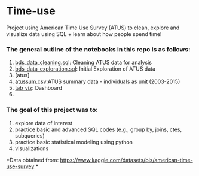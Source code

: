 # Time-use
Project using American Time Use Survey (ATUS) to clean, explore and visualize data using SQL + learn about how people spend time!


### The general outline of the notebooks in this repo is as follows:
1. [bds_data_cleaning.sql](https://github.com/yyklee/US-startups/blob/main/bds_data_cleaning.sql): Cleaning ATUS data for analysis
2. [bds_data_exploration.sql](https://github.com/yyklee/US-startups/blob/main/bds_data_exploration.sql): Initial Exploration of ATUS data 
3. [atus]
4. [atussum.csv](https://github.com/yyklee/US-startups/blob/main/bds2019_st_sec.csv):ATUS summary data - individuals as unit (2003-2015)
5. [tab_viz](https://public.tableau.com/app/profile/younkyung.lee/viz/AmericanTimeUseSurvey/atusexp1): Dashboard 
6. 
### The goal of this project was to:
1. explore data of interest 
2. practice basic and advanced SQL codes (e.g., group by, joins, ctes, subqueries)
3. practice basic statistical modeling using python
4. visualizations 

*Data obtained from: https://www.kaggle.com/datasets/bls/american-time-use-survey *
